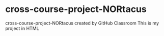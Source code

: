 # cross-course-project-NORtacus
cross-course-project-NORtacus created by GitHub Classroom
This is my project in HTML
